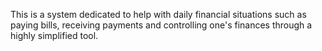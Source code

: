 This is a system dedicated to help with daily financial situations such as paying bills, 
receiving payments and controlling one's finances through a highly simplified tool.